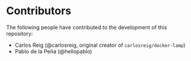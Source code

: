 # Contributors

The following people have contributed to the development of this repository:

- Carlos Reig (@carlosreig, original creator of `carlosreig/docker-lamp`)
- Pablo de la Peña (@hellopablo)
